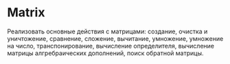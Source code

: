 # Matrix
Реализовать основные действия с матрицами: создание, очистка и уничтожение, сравнение, сложение, вычитание, умножение, умножение на число, транспонирование, вычисление определителя, вычисление матрицы алгребраическиx дополнений, поиск обратной матрицы.
